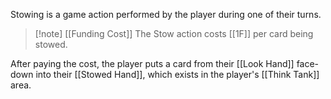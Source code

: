 Stowing is a game action performed by the player during one of their turns.

> [!note] [[Funding Cost]]
The Stow action costs [[1F]] per card being stowed.

After paying the cost, the player puts a card from their [[Look Hand]] face-down into their [[Stowed Hand]], which exists in the player's [[Think Tank]] area.


